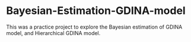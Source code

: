 # Bayesian-Estimation-GDINA-model
This was a practice project to explore the Bayesian estimation of GDINA model, and Hierarchical GDINA model.
